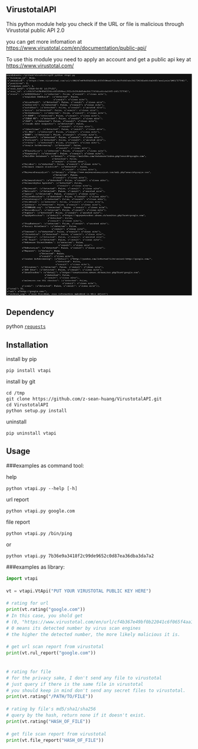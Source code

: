 VirustotalAPI
-------------
This python module help you check if the URL or file is malicious through Virustotal public API 2.0

you can get more infomation at https://www.virustotal.com/en/documentation/public-api/

To use this module you need to apply an account and get a public api key at https://www.virustotal.com/

[![Screenshot](vtapi_screenshot.jpg)](https://raw.githubusercontent.com/z-sean-huang/VirustotalAPI/master/vtapi_screenshot.jpg)

Dependency
----------
python [`requests`](https://github.com/kennethreitz/requests)

Installation
------------
install by pip

    pip install vtapi

install by git

    cd /tmp
    git clone https://github.com/z-sean-huang/VirustotalAPI.git
    cd VirustotalAPI
    python setup.py install

uninstall

    pip uninstall vtapi


Usage
-----
###examples as command tool:

help

    python vtapi.py --help [-h]

url report

    python vtapi.py google.com

file report

    python vtapi.py /bin/ping
or

    python vtapi.py 7b36e9a3418f2c99de9652c0d87ea36dba3da7a2

###examples as library:
```python
import vtapi

vt = vtapi.VtApi("PUT YOUR VIRUSTOTAL PUBLIC KEY HERE")
    
# rating for url
print(vt.rating("google.com"))
# In this case, you shold get
# (0, "https://www.virustotal.com/en/url/cf4b367e49bf0b22041c6f065f4aa19f3cfe39c8d5abc0617343d1a66c6a26f5/analysis/")
# 0 means its detected number by virus scan engines
# the higher the detected number, the more likely malicious it is.

# get url scan report from virustotal
print(vt.rul_report("google.com"))


# rating for file
# for the privacy sake, I don't send any file to virustotal
# just query if there is the same file in virustotal
# you should keep in mind don't send any secret files to virustotal.
print(vt.rating("/PATH/TO/FILE"))

# rating by file's md5/sha1/sha256
# query by the hash, return none if it doesn't exist.
print(vt.rating("HASH_OF_FILE"))

# get file scan report from virustotal
print(vt.file_report("HASH_OF_FILE"))
```
